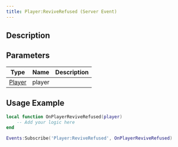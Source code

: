 ```yaml
---
title: Player:ReviveRefused (Server Event)
---
```

## Description

## Parameters

| Type                                  | Name   | Description |
| ------------------------------------- | ------ | ----------- |
| [Player](/vext/ref/cls/srv/player) | player |             |

## Usage Example

``` lua
local function OnPlayerReviveRefused(player)
    -- Add your logic here
end

Events:Subscribe('Player:ReviveRefused', OnPlayerReviveRefused)
```
